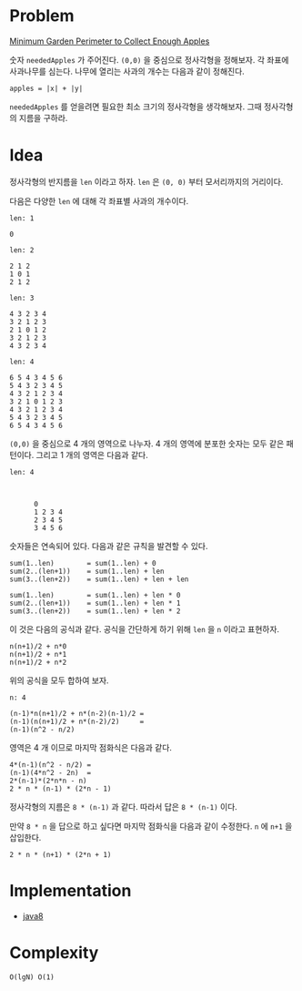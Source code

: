 # Problem

[Minimum Garden Perimeter to Collect Enough Apples](https://leetcode.com/problems/minimum-garden-perimeter-to-collect-enough-apples/)

숫자 `neededApples` 가 주어진다. `(0,0)` 을 중심으로 정사각형을
정해보자. 각 좌표에 사과나무를 심는다. 나무에 열리는 사과의 개수는
다음과 같이 정해진다.

```
apples = |x| + |y|
```

`neededApples` 를 얻을려면 필요한 최소 크기의 정사각형을
생각해보자. 그때 정사각형의 지름을 구하라.

# Idea

정사각형의 반지름을 `len` 이라고 하자. `len` 은 `(0, 0)` 부터
모서리까지의 거리이다.

다음은 다양한 `len` 에 대해 각 좌표별 사과의 개수이다. 

```
len: 1

0

len: 2

2 1 2  
1 0 1
2 1 2

len: 3

4 3 2 3 4      
3 2 1 2 3
2 1 0 1 2
3 2 1 2 3
4 3 2 3 4 

len: 4

6 5 4 3 4 5 6
5 4 3 2 3 4 5     
4 3 2 1 2 3 4
3 2 1 0 1 2 3
4 3 2 1 2 3 4
5 4 3 2 3 4 5
6 5 4 3 4 5 6
```

`(0,0)` 을 중심으로 4 개의 영역으로 나누자. 4 개의 영역에 분포한
숫자는 모두 같은 패턴이다. 그리고 1 개의 영역은 다음과 같다.

```
len: 4



      0 
      1 2 3 4
      2 3 4 5
      3 4 5 6
```

숫자들은 연속되어 있다. 다음과 같은 규칙을 발견할 수 있다.

```
sum(1..len)        = sum(1..len) + 0
sum(2..(len+1))    = sum(1..len) + len
sum(3..(len+2))    = sum(1..len) + len + len
```

```
sum(1..len)        = sum(1..len) + len * 0
sum(2..(len+1))    = sum(1..len) + len * 1
sum(3..(len+2))    = sum(1..len) + len * 2
```

이 것은 다음의 공식과 같다. 공식을 간단하게 하기 위해 `len` 을 `n`
이라고 표현하자.

```
n(n+1)/2 + n*0
n(n+1)/2 + n*1
n(n+1)/2 + n*2
``` 

위의 공식을 모두 합하여 보자. 

```
n: 4

(n-1)*n(n+1)/2 + n*(n-2)(n-1)/2 =
(n-1)(n(n+1)/2 + n*(n-2)/2)     =
(n-1)(n^2 - n/2)
```

영역은 4 개 이므로 마지막 점화식은 다음과 같다. 

```
4*(n-1)(n^2 - n/2) =
(n-1)(4*n^2 - 2n)  =
2*(n-1)*(2*n*n - n)
2 * n * (n-1) * (2*n - 1)
```

정사각형의 지름은 `8 * (n-1)` 과 같다. 따라서
답은 `8 * (n-1)` 이다.

만약 `8 * n` 을 답으로 하고 싶다면 마지막 점화식을
다음과 같이 수정한다. `n` 에 `n+1` 을 삽입한다.

```
2 * n * (n+1) * (2*n + 1)
```

# Implementation

* [java8](MainApp.java)

# Complexity

```
O(lgN) O(1)
```
